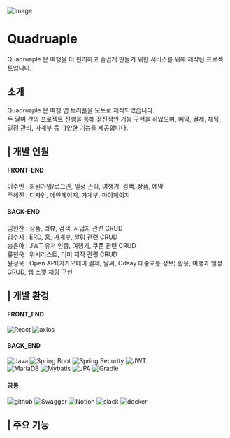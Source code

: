 ![Image](https://github.com/user-attachments/assets/823523cd-2615-4f0d-9cfb-b11bce564067)

# Quadruaple
Quadruaple 은 여행을 더 편리하고 즐겁게 만들기 위한 서비스를 위해 제작된 프로젝트입니다.

## 소개
Quadruaple 은 여행 앱 트리플을 모토로 제작되었습니다. <br>
두 달여 간의 프로젝트 진행을 통해 점진적인 기능 구현을 하였으며, 예약, 결제, 채팅, 일정 관리, 가계부 등 다양한 기능을 제공합니다.

## | 개발 인원
#### FRONT-END
이수빈 : 회원가입/로그인, 일정 관리, 여행기, 검색, 상품, 예약 <br>
주혜진 : 디자인, 메인페이지, 가계부, 마이페이지 <br>

#### BACK-END
임현찬 : 상품, 리뷰, 검색, 사업자 관련 CRUD <br>
김수지 : ERD, 홈, 가계부, 알림 관련 CRUD <br>
송은아 : JWT 유저 인증, 여행기, 쿠폰 관련 CRUD <br>
류현욱 : 위시리스트, 더미 제작 관련 CRUD <br>
윤정욱 : Open API(카카오페이 결제, 날씨, Odsay 대중교통 정보) 활용, 여행과 일정 CRUD, 웹 소켓 채팅 구현 <br>

## | 개발 환경

#### FRONT_END

![React](https://img.shields.io/badge/react-61DAFB?style=flat-square&logo=react&logoColor=white)
![axios](https://img.shields.io/badge/axios-5A29E4?style=flat-square&logo=axios&logoColor=white)

#### BACK_END

![Java](https://img.shields.io/badge/Java-ED8B00?style=flat-square&logo=openjdk&logoColor=white)
![Spring Boot](https://img.shields.io/badge/Spring_Boot-6DB33F?style=flat-square&logo=spring-boot&logoColor=white)
![Spring Security](https://img.shields.io/badge/springsecurity-6DB33F?style=flat-square&logo=springsecurity&logoColor=white)
![JWT](https://img.shields.io/badge/JWT-D038F4?style=flat-square&logo=JWT&logoColor=white)
<br>
![MariaDB](https://img.shields.io/badge/MariaDB-003545?style=flat-square&logo=mariadb&logoColor=white)
![Mybatis](https://img.shields.io/badge/Mybatis-891B26?style=flat-square&logo=mybatis&logoColor=black)
![JPA](https://img.shields.io/badge/JPA-baae76?style=flat-square&logo=JPA&logoColor=black)
![Gradle](https://img.shields.io/badge/Gradle-02303A?style=flat-square&logo=gradle&logoColor=white)


#### 공통

![github](https://img.shields.io/badge/github-181717?style=flat-square&logo=github&logoColor=white)
![Swagger](https://img.shields.io/badge/Swagger-85EA2D?style=flat-square&logo=swagger&logoColor=black)
![Notion](https://img.shields.io/badge/notion-000000?style=flat-square&logo=notion&logoColor=white)
![slack](https://img.shields.io/badge/slack-4A154B?style=flat-square&logo=slack&logoColor=white)
![docker](https://img.shields.io/badge/docker-2496ED?style=flat-square&logo=docker&logoColor=white)


## | 주요 기능


